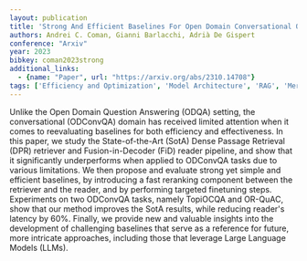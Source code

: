 ```yaml
---
layout: publication
title: 'Strong And Efficient Baselines For Open Domain Conversational Question Answering'
authors: Andrei C. Coman, Gianni Barlacchi, Adrià De Gispert
conference: "Arxiv"
year: 2023
bibkey: coman2023strong
additional_links:
  - {name: "Paper", url: "https://arxiv.org/abs/2310.14708"}
tags: ['Efficiency and Optimization', 'Model Architecture', 'RAG', 'Merging', 'Applications', 'Attention Mechanism']
---
```

Unlike the Open Domain Question Answering (ODQA) setting, the conversational
(ODConvQA) domain has received limited attention when it comes to reevaluating
baselines for both efficiency and effectiveness. In this paper, we study the
State-of-the-Art (SotA) Dense Passage Retrieval (DPR) retriever and
Fusion-in-Decoder (FiD) reader pipeline, and show that it significantly
underperforms when applied to ODConvQA tasks due to various limitations. We
then propose and evaluate strong yet simple and efficient baselines, by
introducing a fast reranking component between the retriever and the reader,
and by performing targeted finetuning steps. Experiments on two ODConvQA tasks,
namely TopiOCQA and OR-QuAC, show that our method improves the SotA results,
while reducing reader's latency by 60%. Finally, we provide new and valuable
insights into the development of challenging baselines that serve as a
reference for future, more intricate approaches, including those that leverage
Large Language Models (LLMs).
